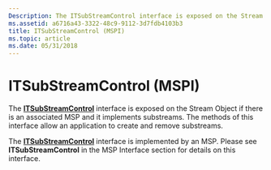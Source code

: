 ```yaml
---
Description: The ITSubStreamControl interface is exposed on the Stream Object if there is an associated MSP and it implements substreams. The methods of this interface allow an application to create and remove substreams.
ms.assetid: a6716a43-3322-48c9-9112-3d7fdb4103b3
title: ITSubStreamControl (MSPI)
ms.topic: article
ms.date: 05/31/2018
---
```


# ITSubStreamControl (MSPI)

The [**ITSubStreamControl**](https://msdn.microsoft.com/library/ms732442(v=VS.85).aspx) interface is exposed on the Stream Object if there is an associated MSP and it implements substreams. The methods of this interface allow an application to create and remove substreams.

The [**ITSubStreamControl**](https://msdn.microsoft.com/library/ms732442(v=VS.85).aspx) interface is implemented by an MSP. Please see **ITSubStreamControl** in the MSP Interface section for details on this interface.

 

 



